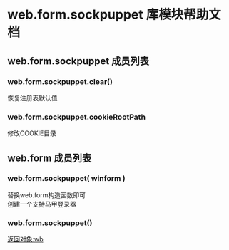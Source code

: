 # web.form.sockpuppet 库模块帮助文档

<a id="web.form.sockpuppet"></a>
## web.form.sockpuppet 成员列表


<a id="web.form.sockpuppet.clear"></a>
### web.form.sockpuppet.clear() 
 恢复注册表默认值

<a id="web.form.sockpuppet.cookieRootPath"></a>
### web.form.sockpuppet.cookieRootPath 
 修改COOKIE目录

<a id="web.form"></a>
## web.form 成员列表


<a id="web.form.sockpuppet"></a>
### web.form.sockpuppet( winform ) 
 替换web.form构造函数即可  
创建一个支持马甲登录器

<a id="web.form.sockpuppet"></a>
### web.form.sockpuppet() 
 [返回对象:wb](#wb)
